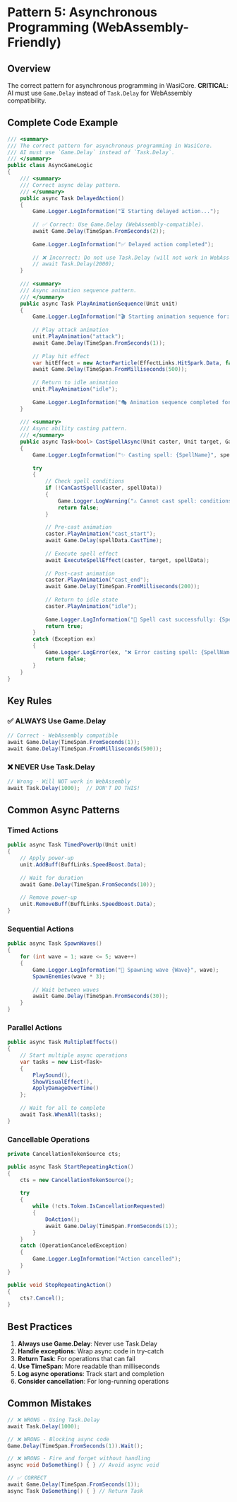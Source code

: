# Pattern 5: Asynchronous Programming (WebAssembly-Friendly)

## Overview
The correct pattern for asynchronous programming in WasiCore. **CRITICAL**: AI must use `Game.Delay` instead of `Task.Delay` for WebAssembly compatibility.

## Complete Code Example

```csharp
/// <summary>
/// The correct pattern for asynchronous programming in WasiCore.
/// AI must use `Game.Delay` instead of `Task.Delay`.
/// </summary>
public class AsyncGameLogic
{
    /// <summary>
    /// Correct async delay pattern.
    /// </summary>
    public async Task DelayedAction()
    {
        Game.Logger.LogInformation("⏳ Starting delayed action...");
        
        // ✅ Correct: Use Game.Delay (WebAssembly-compatible).
        await Game.Delay(TimeSpan.FromSeconds(2));
        
        Game.Logger.LogInformation("✅ Delayed action completed");
        
        // ❌ Incorrect: Do not use Task.Delay (will not work in WebAssembly).
        // await Task.Delay(2000);
    }
    
    /// <summary>
    /// Async animation sequence pattern.
    /// </summary>
    public async Task PlayAnimationSequence(Unit unit)
    {
        Game.Logger.LogInformation("🎬 Starting animation sequence for: {UnitName}", unit.Name);
        
        // Play attack animation
        unit.PlayAnimation("attack");
        await Game.Delay(TimeSpan.FromSeconds(1));
        
        // Play hit effect
        var hitEffect = new ActorParticle(EffectLinks.HitSpark.Data, false, null);
        await Game.Delay(TimeSpan.FromMilliseconds(500));
        
        // Return to idle animation
        unit.PlayAnimation("idle");
        
        Game.Logger.LogInformation("🎭 Animation sequence completed for: {UnitName}", unit.Name);
    }
    
    /// <summary>
    /// Async ability casting pattern.
    /// </summary>
    public async Task<bool> CastSpellAsync(Unit caster, Unit target, GameDataAbility spellData)
    {
        Game.Logger.LogInformation("✨ Casting spell: {SpellName}", spellData.Name);
        
        try
        {
            // Check spell conditions
            if (!CanCastSpell(caster, spellData))
            {
                Game.Logger.LogWarning("⚠️ Cannot cast spell: conditions not met");
                return false;
            }
            
            // Pre-cast animation
            caster.PlayAnimation("cast_start");
            await Game.Delay(spellData.CastTime);
            
            // Execute spell effect
            await ExecuteSpellEffect(caster, target, spellData);
            
            // Post-cast animation
            caster.PlayAnimation("cast_end");
            await Game.Delay(TimeSpan.FromMilliseconds(200));
            
            // Return to idle state
            caster.PlayAnimation("idle");
            
            Game.Logger.LogInformation("🎯 Spell cast successfully: {SpellName}", spellData.Name);
            return true;
        }
        catch (Exception ex)
        {
            Game.Logger.LogError(ex, "❌ Error casting spell: {SpellName}", spellData.Name);
            return false;
        }
    }
}
```

## Key Rules

### ✅ ALWAYS Use Game.Delay
```csharp
// Correct - WebAssembly compatible
await Game.Delay(TimeSpan.FromSeconds(1));
await Game.Delay(TimeSpan.FromMilliseconds(500));
```

### ❌ NEVER Use Task.Delay
```csharp
// Wrong - Will NOT work in WebAssembly
await Task.Delay(1000);  // DON'T DO THIS!
```

## Common Async Patterns

### Timed Actions
```csharp
public async Task TimedPowerUp(Unit unit)
{
    // Apply power-up
    unit.AddBuff(BuffLinks.SpeedBoost.Data);
    
    // Wait for duration
    await Game.Delay(TimeSpan.FromSeconds(10));
    
    // Remove power-up
    unit.RemoveBuff(BuffLinks.SpeedBoost.Data);
}
```

### Sequential Actions
```csharp
public async Task SpawnWaves()
{
    for (int wave = 1; wave <= 5; wave++)
    {
        Game.Logger.LogInformation("🌊 Spawning wave {Wave}", wave);
        SpawnEnemies(wave * 3);
        
        // Wait between waves
        await Game.Delay(TimeSpan.FromSeconds(30));
    }
}
```

### Parallel Actions
```csharp
public async Task MultipleEffects()
{
    // Start multiple async operations
    var tasks = new List<Task>
    {
        PlaySound(),
        ShowVisualEffect(),
        ApplyDamageOverTime()
    };
    
    // Wait for all to complete
    await Task.WhenAll(tasks);
}
```

### Cancellable Operations
```csharp
private CancellationTokenSource cts;

public async Task StartRepeatingAction()
{
    cts = new CancellationTokenSource();
    
    try
    {
        while (!cts.Token.IsCancellationRequested)
        {
            DoAction();
            await Game.Delay(TimeSpan.FromSeconds(1));
        }
    }
    catch (OperationCanceledException)
    {
        Game.Logger.LogInformation("Action cancelled");
    }
}

public void StopRepeatingAction()
{
    cts?.Cancel();
}
```

## Best Practices

1. **Always use Game.Delay**: Never use Task.Delay
2. **Handle exceptions**: Wrap async code in try-catch
3. **Return Task<bool>**: For operations that can fail
4. **Use TimeSpan**: More readable than milliseconds
5. **Log async operations**: Track start and completion
6. **Consider cancellation**: For long-running operations

## Common Mistakes

```csharp
// ❌ WRONG - Using Task.Delay
await Task.Delay(1000);

// ❌ WRONG - Blocking async code
Game.Delay(TimeSpan.FromSeconds(1)).Wait();

// ❌ WRONG - Fire and forget without handling
async void DoSomething() { } // Avoid async void

// ✅ CORRECT
await Game.Delay(TimeSpan.FromSeconds(1));
async Task DoSomething() { } // Return Task
```
